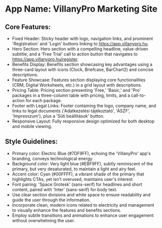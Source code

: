 # **App Name**: VillanyPro Marketing Site

## Core Features:

- Fixed Header: Sticky header with logo, navigation links, and prominent 'Registration' and 'Login' buttons linking to https://app.villanypro.hu.
- Hero Section: Hero section with a compelling headline, value-driven subtitle, and a 'Free Trial' call to action button that navigates to https://app.villanypro.hu/register.
- Benefits Display: Benefits section showcasing key advantages using a three-card layout with icons (Clock, Briefcase, BarChart2) and concise descriptions.
- Feature Showcase: Features section displaying core functionalities (CRM, Digital Worksheets, etc.) in a grid layout with descriptions.
- Pricing Table: Pricing section presenting 'Free,' 'Basic,' and 'Pro' packages in a three-column table with pricing, limits, and a call-to-action for each package.
- Footer with Legal Links: Footer containing the logo, company name, and links to legal documents ('Adatkezelési tájékoztató', 'ÁSZF', 'Impresszum'), plus a 'Süti beállítások' button.
- Responsive Layout: Fully responsive design optimized for both desktop and mobile viewing.

## Style Guidelines:

- Primary color: Electric Blue (#7DF9FF), echoing the 'VillanyPro' app's branding, conveys technological energy.
- Background color: Very light blue (#EBF9FF), subtly reminiscent of the primary, but very desaturated, to maintain a light and airy feel.
- Accent color: Cyan (#00FFFF), a vibrant shade of the primary that highlights CTAs, yet isn't overused, maintains user's interest
- Font pairing: 'Space Grotesk' (sans-serif) for headlines and short content, paired with 'Inter' (sans-serif) for body text.
- Use clear section divisions and white space to ensure readability and guide the user through the information.
- Incorporate clean, modern icons related to electricity and management to visually enhance the features and benefits sections.
- Employ subtle transitions and animations to enhance user engagement without overwhelming the user.